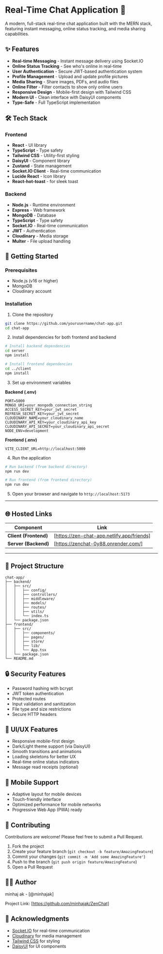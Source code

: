 # Real-Time Chat Application 💬

A modern, full-stack real-time chat application built with the MERN stack, featuring instant messaging, online status tracking, and media sharing capabilities.

## ✨ Features

- **Real-time Messaging** - Instant message delivery using Socket.IO
- **Online Status Tracking** - See who's online in real-time
- **User Authentication** - Secure JWT-based authentication system
- **Profile Management** - Upload and update profile pictures
- **Media Sharing** - Share images, PDFs, and audio files
- **Online Filter** - Filter contacts to show only online users
- **Responsive Design** - Mobile-first design with Tailwind CSS
- **Modern UI** - Clean interface with DaisyUI components
- **Type-Safe** - Full TypeScript implementation

## 🛠️ Tech Stack

### Frontend
- **React** - UI library
- **TypeScript** - Type safety
- **Tailwind CSS** - Utility-first styling
- **DaisyUI** - Component library
- **Zustand** - State management
- **Socket.IO Client** - Real-time communication
- **Lucide React** - Icon library
- **React-hot-toast** - for sleek toast

### Backend
- **Node.js** - Runtime environment
- **Express** - Web framework
- **MongoDB** - Database
- **TypeScript** - Type safety
- **Socket.IO** - Real-time communication
- **JWT** - Authentication
- **Cloudinary** - Media storage
- **Multer** - File upload handling

## 🚀 Getting Started

### Prerequisites
- Node.js (v16 or higher)
- MongoDB
- Cloudinary account

### Installation

1. Clone the repository
```bash
git clone https://github.com/yourusername/chat-app.git
cd chat-app
```

2. Install dependencies for both frontend and backend
```bash
# Install backend dependencies
cd server
npm install

# Install frontend dependencies
cd ../client
npm install
```

3. Set up environment variables

**Backend (.env)**
```env
PORT=5000
MONGO_URI=your_mongodb_connection_string
ACCESS_SECRET_KEY=your_jwt_secret
REFRESH_SECRET_KEY=your_jwt_secret
CLOUDINARY_NAME=your_cloudinary_name
CLOUDINARY_API_KEY=your_cloudinary_api_key
CLOUDINARY_API_SECRET=your_cloudinary_api_secret
NODE_ENV=development
```

**Frontend (.env)**
```env
VITE_CLIENT_URL=http://localhost:5000
```

4. Run the application
```bash
# Run backend (from backend directory)
npm run dev

# Run frontend (from frontend directory)
npm run dev
```

5. Open your browser and navigate to `http://localhost:5173`

---

## 🌐 Hosted Links

| Component | Link |
|------------|------|
| **Client (Frontend)** | [https://zen-chat-app.netlify.app/friends] |
| **Server (Backend)** | [https://zenchat-0y88.onrender.com/] |


---


## 📁 Project Structure
```
chat-app/
├── backend/
│   ├── src/
│   │   ├── config/
│   │   ├── controllers/
│   │   ├── middleware/
│   │   ├── models/
│   │   ├── routes/
│   │   ├── utils/
│   │   └── index.ts
│   └── package.json
├── frontend/
│   ├── src/
│   │   ├── components/
│   │   ├── pages/
│   │   ├── store/
│   │   ├── lib/
│   │   └── App.tsx
│   └── package.json
└── README.md
```

## 🔒 Security Features

- Password hashing with bcrypt
- JWT token authentication
- Protected routes
- Input validation and sanitization
- File type and size restrictions
- Secure HTTP headers

## 🎨 UI/UX Features

- Responsive mobile-first design
- Dark/Light theme support (via DaisyUI)
- Smooth transitions and animations
- Loading skeletons for better UX
- Real-time online status indicators
- Message read receipts (optional)

## 📱 Mobile Support

- Adaptive layout for mobile devices
- Touch-friendly interface
- Optimized performance for mobile networks
- Progressive Web App (PWA) ready

## 🤝 Contributing

Contributions are welcome! Please feel free to submit a Pull Request.

1. Fork the project
2. Create your feature branch (`git checkout -b feature/AmazingFeature`)
3. Commit your changes (`git commit -m 'Add some AmazingFeature'`)
4. Push to the branch (`git push origin feature/AmazingFeature`)
5. Open a Pull Request


## 👨‍💻 Author

minhaj ak - [@minhajak]

Project Link: [https://github.com/minhajak/ZenChat]

## 🙏 Acknowledgments

- [Socket.IO](https://socket.io/) for real-time communication
- [Cloudinary](https://cloudinary.com/) for media management
- [Tailwind CSS](https://tailwindcss.com/) for styling
- [DaisyUI](https://daisyui.com/) for UI components
```

